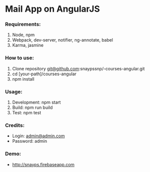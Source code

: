 # Mail App on AngularJS

### Requirements:
1. Node, npm
2. Webpack, dev-server, notifier, ng-annotate, babel
3. Karma, jasmine

### How to use:
1. Clone repository git@github.com:snaypssnp/-courses-angular.git
2. cd [your-path]/courses-angular
3. npm install

### Usage:
1. Development: npm start
2. Build: npm run build
3. Test: npm test

### Credits:
* Login: admin@admin.com
* Password: admin

### Demo:
* http://snayps.firebaseapp.com





